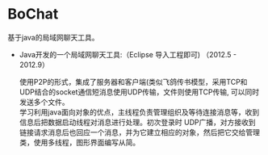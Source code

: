 BoChat
======

基于java的局域网聊天工具。

*  Java开发的一个局域网聊天工具:（Eclipse 导入工程即可) （2012.5 - 2012.9）

     使用P2P的形式，集成了服务器和客户端(类似飞鸽传书模型，采用TCP和UDP结合的socket通信短消息使用UDP传输，文件则使用TCP传输, 可以同时发送多个文件。   
     学习利用java面向对象的优点，主线程负责管理组织及等待连接消息等，收到信息后把数据启动线程对消息进行处理。初次登录时
     UDP广播，对方接收到链接请求消息后也回应一个消息，并为它建立相应的对象，然后把它交给管理类，使用多线程，图形界面编写从简。
